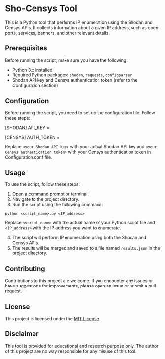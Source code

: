 # Sho-Censys Tool

This is a Python tool that performs IP enumeration using the Shodan and Censys APIs. It collects information about a given IP address, such as open ports, services, banners, and other relevant details.

## Prerequisites

Before running the script, make sure you have the following:

- Python 3.x installed
- Required Python packages: `shodan`, `requests`, `configparser`
- Shodan API key and Censys authentication token (refer to the Configuration section)

## Configuration

Before running the script, you need to set up the configuration file. Follow these steps:

[SHODAN]
API_KEY = <your Shodan API key>

[CENSYS]
AUTH_TOKEN = <your Censys authentication token>


Replace `<your Shodan API key>` with your actual Shodan API key and `<your Censys authentication token>` with your Censys authentication token in Configuration.conf file.

## Usage

To use the script, follow these steps:

1. Open a command prompt or terminal.
2. Navigate to the project directory.
3. Run the script using the following command:

```shell
python <script_name>.py <IP_address>
```

Replace `<script_name>` with the actual name of your Python script file and `<IP_address>` with the IP address you want to enumerate.

4. The script will perform IP enumeration using both the Shodan and Censys APIs.
5. The results will be merged and saved to a file named `results.json` in the project directory.

## Contributing

Contributions to this project are welcome. If you encounter any issues or have suggestions for improvements, please open an issue or submit a pull request.

## License

This project is licensed under the [MIT License](LICENSE).

## Disclaimer
This tool is provided for educational and research purpose only. The author of this project are no way responsible for any misuse of this tool.
